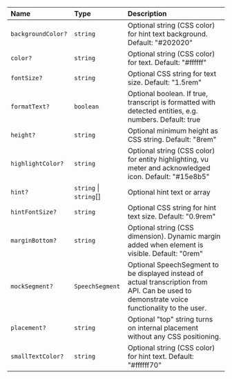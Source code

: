 | Name | Type | Description |
| :------ | :------ | :------ |
| `backgroundColor?` | `string` | Optional string (CSS color) for hint text background. Default: "#202020" |
| `color?` | `string` | Optional string (CSS color) for text. Default: "#ffffff" |
| `fontSize?` | `string` | Optional CSS string for text size. Default: "1.5rem" |
| `formatText?` | `boolean` | Optional boolean. If true, transcript is formatted with detected entities, e.g. numbers. Default: true |
| `height?` | `string` | Optional minimum height as CSS string. Default: "8rem" |
| `highlightColor?` | `string` | Optional string (CSS color) for entity highlighting, vu meter and acknowledged icon. Default: "#15e8b5" |
| `hint?` | `string` \| `string`[] | Optional hint text or array |
| `hintFontSize?` | `string` | Optional CSS string for hint text size. Default: "0.9rem" |
| `marginBottom?` | `string` | Optional string (CSS dimension). Dynamic margin added when element is visible. Default: "0rem" |
| `mockSegment?` | `SpeechSegment` | Optional SpeechSegment to be displayed instead of actual transcription from API. Can be used to demonstrate voice functionality to the user. |
| `placement?` | `string` | Optional "top" string turns on internal placement without any CSS positioning. |
| `smallTextColor?` | `string` | Optional string (CSS color) for hint text. Default: "#ffffff70" |
